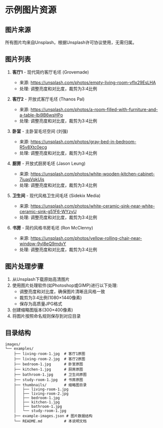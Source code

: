 # 示例图片资源

## 图片来源

所有图片均来自Unsplash，根据Unsplash许可协议使用，无需归属。

## 图片列表

1. **客厅1** - 现代简约客厅毛坯 (Grovemade)
   - 来源: https://unsplash.com/photos/empty-living-room-vfIx29EsLHA
   - 处理: 调整亮度和对比度，裁剪为3:4比例

2. **客厅2** - 开放式客厅毛坯 (Thanos Pal)
   - 来源: https://unsplash.com/photos/a-room-filled-with-furniture-and-a-table-lbi9B6wsHPo
   - 处理: 调整亮度和对比度，裁剪为3:4比例

3. **卧室** - 主卧室毛坯空间 (刘强)
   - 来源: https://unsplash.com/photos/gray-bed-in-bedroom-R5v8Xtc0ecg
   - 处理: 调整亮度和对比度，裁剪为3:4比例

4. **厨房** - 开放式厨房毛坯 (Jason Leung)
   - 来源: https://unsplash.com/photos/white-wooden-kitchen-cabinet-7iuasVqkUjs
   - 处理: 调整亮度和对比度，裁剪为3:4比例

5. **卫生间** - 现代风格卫生间毛坯 (Sidekix Media)
   - 来源: https://unsplash.com/photos/white-ceramic-sink-near-white-ceramic-sink-g51F6-WYzyU
   - 处理: 调整亮度和对比度，裁剪为3:4比例

6. **书房** - 简约风格书房毛坯 (Ron McClenny)
   - 来源: https://unsplash.com/photos/yellow-rolling-chair-near-window-9yI8eQ9mdvY
   - 处理: 调整亮度和对比度，裁剪为3:4比例

## 图片处理步骤

1. 从Unsplash下载原始高清图片
2. 使用图片处理软件(如Photoshop或GIMP)进行以下处理:
   - 调整亮度和对比度，确保图片清晰且风格一致
   - 裁剪为3:4比例(1080×1440像素)
   - 保存为高质量JPG格式
3. 创建缩略图版本(300×400像素)
4. 将图片按照命名规则保存到对应目录

## 目录结构

```
images/
└── examples/
    ├── living-room-1.jpg  # 客厅1原图
    ├── living-room-2.jpg  # 客厅2原图
    ├── bedroom-1.jpg      # 卧室原图
    ├── kitchen-1.jpg      # 厨房原图
    ├── bathroom-1.jpg     # 卫生间原图
    ├── study-room-1.jpg   # 书房原图
    ├── thumbnails/        # 缩略图目录
    │   ├── living-room-1.jpg
    │   ├── living-room-2.jpg
    │   ├── bedroom-1.jpg
    │   ├── kitchen-1.jpg
    │   ├── bathroom-1.jpg
    │   └── study-room-1.jpg
    ├── example-images.json # 图片数据结构
    └── README.md          # 本说明文档
``` 